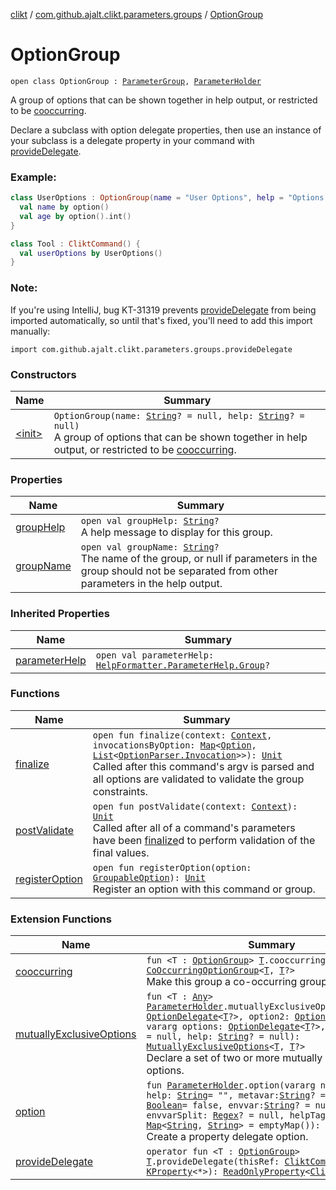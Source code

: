[clikt](../../index.md) / [com.github.ajalt.clikt.parameters.groups](../index.md) / [OptionGroup](./index.md)

# OptionGroup

`open class OptionGroup : `[`ParameterGroup`](../-parameter-group/index.md)`, `[`ParameterHolder`](../../com.github.ajalt.clikt.core/-parameter-holder/index.md)

A group of options that can be shown together in help output, or restricted to be [cooccurring](../cooccurring.md).

Declare a subclass with option delegate properties, then use an instance of your subclass is a
delegate property in your command with [provideDelegate](../provide-delegate.md).

### Example:

``` kotlin
class UserOptions : OptionGroup(name = "User Options", help = "Options controlling the user") {
  val name by option()
  val age by option().int()
}

class Tool : CliktCommand() {
  val userOptions by UserOptions()
}
```

### Note:

If you're using IntelliJ, bug KT-31319 prevents [provideDelegate](../provide-delegate.md) from being imported
automatically, so until that's fixed, you'll need to add this import manually:

`import com.github.ajalt.clikt.parameters.groups.provideDelegate`

### Constructors

| Name | Summary |
|---|---|
| [&lt;init&gt;](-init-.md) | `OptionGroup(name: `[`String`](https://kotlinlang.org/api/latest/jvm/stdlib/kotlin/-string/index.html)`? = null, help: `[`String`](https://kotlinlang.org/api/latest/jvm/stdlib/kotlin/-string/index.html)`? = null)`<br>A group of options that can be shown together in help output, or restricted to be [cooccurring](../cooccurring.md). |

### Properties

| Name | Summary |
|---|---|
| [groupHelp](group-help.md) | `open val groupHelp: `[`String`](https://kotlinlang.org/api/latest/jvm/stdlib/kotlin/-string/index.html)`?`<br>A help message to display for this group. |
| [groupName](group-name.md) | `open val groupName: `[`String`](https://kotlinlang.org/api/latest/jvm/stdlib/kotlin/-string/index.html)`?`<br>The name of the group, or null if parameters in the group should not be separated from other parameters in the help output. |

### Inherited Properties

| Name | Summary |
|---|---|
| [parameterHelp](../-parameter-group/parameter-help.md) | `open val parameterHelp: `[`HelpFormatter.ParameterHelp.Group`](../../com.github.ajalt.clikt.output/-help-formatter/-parameter-help/-group/index.md)`?` |

### Functions

| Name | Summary |
|---|---|
| [finalize](finalize.md) | `open fun finalize(context: `[`Context`](../../com.github.ajalt.clikt.core/-context/index.md)`, invocationsByOption: `[`Map`](https://kotlinlang.org/api/latest/jvm/stdlib/kotlin.collections/-map/index.html)`<`[`Option`](../../com.github.ajalt.clikt.parameters.options/-option/index.md)`, `[`List`](https://kotlinlang.org/api/latest/jvm/stdlib/kotlin.collections/-list/index.html)`<`[`OptionParser.Invocation`](../../com.github.ajalt.clikt.parsers/-option-parser/-invocation/index.md)`>>): `[`Unit`](https://kotlinlang.org/api/latest/jvm/stdlib/kotlin/-unit/index.html)<br>Called after this command's argv is parsed and all options are validated to validate the group constraints. |
| [postValidate](post-validate.md) | `open fun postValidate(context: `[`Context`](../../com.github.ajalt.clikt.core/-context/index.md)`): `[`Unit`](https://kotlinlang.org/api/latest/jvm/stdlib/kotlin/-unit/index.html)<br>Called after all of a command's parameters have been [finalize](../-parameter-group/finalize.md)d to perform validation of the final values. |
| [registerOption](register-option.md) | `open fun registerOption(option: `[`GroupableOption`](../../com.github.ajalt.clikt.core/-groupable-option/index.md)`): `[`Unit`](https://kotlinlang.org/api/latest/jvm/stdlib/kotlin/-unit/index.html)<br>Register an option with this command or group. |

### Extension Functions

| Name | Summary |
|---|---|
| [cooccurring](../cooccurring.md) | `fun <T : `[`OptionGroup`](./index.md)`> `[`T`](../cooccurring.md#T)`.cooccurring(): `[`CoOccurringOptionGroup`](../-co-occurring-option-group/index.md)`<`[`T`](../cooccurring.md#T)`, `[`T`](../cooccurring.md#T)`?>`<br>Make this group a co-occurring group. |
| [mutuallyExclusiveOptions](../mutually-exclusive-options.md) | `fun <T : `[`Any`](https://kotlinlang.org/api/latest/jvm/stdlib/kotlin/-any/index.html)`> `[`ParameterHolder`](../../com.github.ajalt.clikt.core/-parameter-holder/index.md)`.mutuallyExclusiveOptions(option1: `[`OptionDelegate`](../../com.github.ajalt.clikt.parameters.options/-option-delegate/index.md)`<`[`T`](../mutually-exclusive-options.md#T)`?>, option2: `[`OptionDelegate`](../../com.github.ajalt.clikt.parameters.options/-option-delegate/index.md)`<`[`T`](../mutually-exclusive-options.md#T)`?>, vararg options: `[`OptionDelegate`](../../com.github.ajalt.clikt.parameters.options/-option-delegate/index.md)`<`[`T`](../mutually-exclusive-options.md#T)`?>, name: `[`String`](https://kotlinlang.org/api/latest/jvm/stdlib/kotlin/-string/index.html)`? = null, help: `[`String`](https://kotlinlang.org/api/latest/jvm/stdlib/kotlin/-string/index.html)`? = null): `[`MutuallyExclusiveOptions`](../-mutually-exclusive-options/index.md)`<`[`T`](../mutually-exclusive-options.md#T)`, `[`T`](../mutually-exclusive-options.md#T)`?>`<br>Declare a set of two or more mutually exclusive options. |
| [option](../../com.github.ajalt.clikt.parameters.options/option.md) | `fun `[`ParameterHolder`](../../com.github.ajalt.clikt.core/-parameter-holder/index.md)`.option(vararg names: `[`String`](https://kotlinlang.org/api/latest/jvm/stdlib/kotlin/-string/index.html)`, help: `[`String`](https://kotlinlang.org/api/latest/jvm/stdlib/kotlin/-string/index.html)` = "", metavar: `[`String`](https://kotlinlang.org/api/latest/jvm/stdlib/kotlin/-string/index.html)`? = null, hidden: `[`Boolean`](https://kotlinlang.org/api/latest/jvm/stdlib/kotlin/-boolean/index.html)` = false, envvar: `[`String`](https://kotlinlang.org/api/latest/jvm/stdlib/kotlin/-string/index.html)`? = null, envvarSplit: `[`Regex`](https://kotlinlang.org/api/latest/jvm/stdlib/kotlin.text/-regex/index.html)`? = null, helpTags: `[`Map`](https://kotlinlang.org/api/latest/jvm/stdlib/kotlin.collections/-map/index.html)`<`[`String`](https://kotlinlang.org/api/latest/jvm/stdlib/kotlin/-string/index.html)`, `[`String`](https://kotlinlang.org/api/latest/jvm/stdlib/kotlin/-string/index.html)`> = emptyMap()): `[`RawOption`](../../com.github.ajalt.clikt.parameters.options/-raw-option.md)<br>Create a property delegate option. |
| [provideDelegate](../provide-delegate.md) | `operator fun <T : `[`OptionGroup`](./index.md)`> `[`T`](../provide-delegate.md#T)`.provideDelegate(thisRef: `[`CliktCommand`](../../com.github.ajalt.clikt.core/-clikt-command/index.md)`, prop: `[`KProperty`](https://kotlinlang.org/api/latest/jvm/stdlib/kotlin.reflect/-k-property/index.html)`<*>): `[`ReadOnlyProperty`](https://kotlinlang.org/api/latest/jvm/stdlib/kotlin.properties/-read-only-property/index.html)`<`[`CliktCommand`](../../com.github.ajalt.clikt.core/-clikt-command/index.md)`, `[`T`](../provide-delegate.md#T)`>` |

